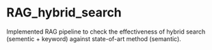 # RAG_hybrid_search
Implemented RAG pipeline to check the effectiveness of hybrid search (sementic + keyword) against state-of-art method (semantic).
